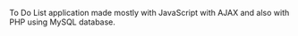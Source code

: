 To Do List application made mostly with JavaScript with AJAX and also with PHP using MySQL database.
